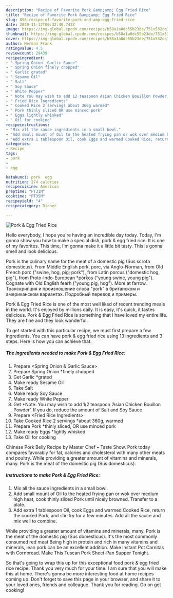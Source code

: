 ```yaml
---
description: "Recipe of Favorite Pork &amp;amp; Egg Fried Rice"
title: "Recipe of Favorite Pork &amp;amp; Egg Fried Rice"
slug: 898-recipe-of-favorite-pork-and-amp-egg-fried-rice
date: 2020-11-12T00:32:40.742Z
image: https://img-global.cpcdn.com/recipes/b58a1a0dc55b23de/751x532cq70/pork-egg-fried-rice-recipe-main-photo.jpg
thumbnail: https://img-global.cpcdn.com/recipes/b58a1a0dc55b23de/751x532cq70/pork-egg-fried-rice-recipe-main-photo.jpg
cover: https://img-global.cpcdn.com/recipes/b58a1a0dc55b23de/751x532cq70/pork-egg-fried-rice-recipe-main-photo.jpg
author: Herman Frank
ratingvalue: 4.5
reviewcount: 29439
recipeingredient:
- " Spring Onion  Garlic Sauce"
- " Spring Onion finely chopped"
- " Garlic grated"
- " Sesame Oil"
- " Salt"
- " Soy Sauce"
- " White Pepper"
- " Note You may wish to add 12 teaspoon Asian Chicken Bouillon Powder If you do reduce the amount of Salt and Soy Sauce"
- " Fried Rice Ingredients"
- " Cooked Rice 2 servings about 360g warmed"
- " Pork thinly sliced OR use minced pork"
- " Eggs lightly whisked"
- " Oil for cooking"
recipeinstructions:
- "Mix all the sauce ingredients in a small bowl."
- "Add small mount of Oil to the heated frying pan or wok over medium high heat, cook thinly sliced Pork until nicely browned. Transfer to a plate."
- "Add extra 1 tablespoon Oil, cook Eggs and warmed Cooked Rice, return the cooked Pork, and stir-fry for a few minutes. Add all the sauce and mix well to combine."
categories:
- Recipe
tags:
- pork
- 
- egg

katakunci: pork  egg 
nutrition: 274 calories
recipecuisine: American
preptime: "PT31M"
cooktime: "PT35M"
recipeyield: "4"
recipecategory: Dinner

---
```



![Pork &amp; Egg Fried Rice](https://img-global.cpcdn.com/recipes/b58a1a0dc55b23de/751x532cq70/pork-egg-fried-rice-recipe-main-photo.jpg)

Hello everybody, I hope you're having an incredible day today. Today, I'm gonna show you how to make a special dish, pork &amp; egg fried rice. It is one of my favorites. This time, I'm gonna make it a little bit tasty. This is gonna smell and look delicious.

Pork is the culinary name for the meat of a domestic pig (Sus scrofa domesticus). From Middle English pork, porc, via Anglo-Norman, from Old French porc (&#34;swine, hog, pig; pork&#34;), from Latin porcus (&#34;domestic hog, pig&#34;), from Proto-Indo-European *pórḱos (&#34;young swine, young pig&#34;). Cognate with Old English fearh (&#34;young pig, hog&#34;). More at farrow. Транскрипция и произношение слова &#34;pork&#34; в британском и американском вариантах. Подробный перевод и примеры.

Pork &amp; Egg Fried Rice is one of the most well liked of recent trending meals in the world. It's enjoyed by millions daily. It is easy, it's quick, it tastes delicious. Pork &amp; Egg Fried Rice is something that I have loved my entire life. They are fine and they look wonderful.


To get started with this particular recipe, we must first prepare a few ingredients. You can have pork &amp; egg fried rice using 13 ingredients and 3 steps. Here is how you can achieve that.

<!--inarticleads1-->

##### The ingredients needed to make Pork &amp; Egg Fried Rice:

1. Prepare  &lt;Spring Onion &amp; Garlic Sauce&gt;
1. Prepare  Spring Onion *finely chopped
1. Get  Garlic *grated
1. Make ready  Sesame Oil
1. Take  Salt
1. Make ready  Soy Sauce
1. Make ready  White Pepper
1. Get  *Note: You may wish to add 1/2 teaspoon ‘Asian Chicken Bouillon Powder’. If you do, reduce the amount of Salt and Soy Sauce
1. Prepare  &lt;Fried Rice Ingredients&gt;
1. Take  Cooked Rice 2 servings *about 360g, warmed
1. Prepare  Pork *thinly sliced, OR use minced pork
1. Make ready  Eggs *lightly whisked
1. Take  Oil for cooking


Chinese Pork Belly Recipe by Master Chef • Taste Show. Pork today compares favorably for fat, calories and cholesterol with many other meats and poultry. While providing a greater amount of vitamins and minerals, many. Pork is the meat of the domestic pig (Sus domesticus). 

<!--inarticleads2-->

##### Instructions to make Pork &amp; Egg Fried Rice:

1. Mix all the sauce ingredients in a small bowl.
1. Add small mount of Oil to the heated frying pan or wok over medium high heat, cook thinly sliced Pork until nicely browned. Transfer to a plate.
1. Add extra 1 tablespoon Oil, cook Eggs and warmed Cooked Rice, return the cooked Pork, and stir-fry for a few minutes. Add all the sauce and mix well to combine.


While providing a greater amount of vitamins and minerals, many. Pork is the meat of the domestic pig (Sus domesticus). It&#39;s the most commonly consumed red meat Being high in protein and rich in many vitamins and minerals, lean pork can be an excellent addition. Make Instant Pot Carnitas with Cornbread. Make This Tuscan Pork Sheet-Pan Supper Tonight. 

So that's going to wrap this up for this exceptional food pork &amp; egg fried rice recipe. Thank you very much for your time. I am sure that you will make this at home. There's gonna be more interesting food at home recipes coming up. Don't forget to save this page in your browser, and share it to your loved ones, friends and colleague. Thank you for reading. Go on get cooking!
